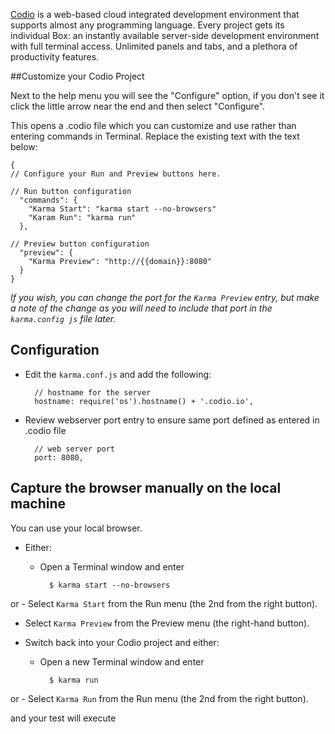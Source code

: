 [Codio] is a web-based cloud integrated development environment that supports almost any programming language. Every project gets its individual Box: an instantly available server-side development environment with full terminal access. Unlimited panels and tabs, and a plethora of productivity features. 

##Customize your Codio Project

Next to the help menu you will see the "Configure" option, if you don't see it click the little arrow near the end and then select "Configure".


This opens a .codio file which you can customize and use rather than entering commands in Terminal. Replace the existing text with the text below:


    {
    // Configure your Run and Preview buttons here.

    // Run button configuration
      "commands": {
        "Karma Start": "karma start --no-browsers"
        "Karam Run": "karma run"
      },

    // Preview button configuration
      "preview": {
        "Karma Preview": "http://{{domain}}:8080"
      }
    }


*If you wish, you can change the port for the `Karma Preview` entry, but make a note of the change as you will need to include that port in the `karma.config js` file later.*


## Configuration

- Edit the `karma.conf.js` and add the following:


        // hostname for the server
        hostname: require('os').hostname() + '.codio.io',


- Review webserver port entry to ensure same port defined as entered in .codio file

    
        // web server port
        port: 8080,
 

## Capture the browser manually on the local machine

You can use your local browser.

- Either:

    - Open a Terminal window and enter

            $ karma start --no-browsers
or 
    - Select `Karma Start` from the Run menu (the 2nd from the right button).


- Select `Karma Preview` from the Preview menu (the right-hand button).

- Switch back into your Codio project and either: 

    - Open a new Terminal window and enter

            $ karma run
or 
    - Select `Karma Run` from the Run menu (the 2nd from the right button).

and your test will execute


[Codio]: https://codio.com
